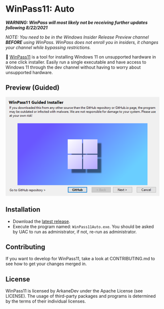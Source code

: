 # WinPass11: Auto
***WARNING: WinPass will most likely not be receiving further updates following 8/22/2021***

*NOTE: You need to be in the Windows Insider Release Preview channel **BEFORE** using WinPass. WinPass does not enroll you in insiders, it changes your channel while bypassing restrictions.*

🔑 [WinPass11](https://github.com/project-winpass11) is a tool for installing Windows 11 on unsupported hardware in a one click installer. Easily run a single executable and have access to Windows 11 through the dev channel without having to worry about unsupported hardware.

## Preview (Guided)
<p align="center">
  <img src="https://raw.githubusercontent.com/ArkaneDev/WinPass11/main/RepoImage.png" />
</p>

## Installation
* Download the [latest release](https://github.com/ArkaneDev/WinPass11/releases).
* Execute the program named: `WinPass11Auto.exe`. You should be asked by UAC to run as administrator, if not, re-run as administrator.

## Contributing
If you want to develop for WinPass11, take a look at CONTRIBUTING.md to see how to get your changes merged in.

## License
WinPass11 is licensed by ArkaneDev under the Apache License (see LICENSE). The usage of third-party packages and programs is determined by the terms of their individual licenses.
